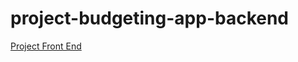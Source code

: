 # project-budgeting-app-backend
[Project Front End](https://github.com/ChrisCodeTrials/project-budgeting-app-frontend)